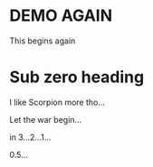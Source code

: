 # DEMO AGAIN

This begins again

# Sub zero heading

I like Scorpion more tho...

Let the war begin...

in 3...2...1...

0.5...